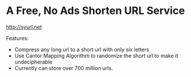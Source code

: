 
# A Free, No Ads Shorten URL Service
http://syurl.net

Features:
* Compress any long url to a short url with only six letters
* Use Cantor Mapping Algorithm to randomize the short url to make it undecipherable
* Currently can store over 700 million urls.
